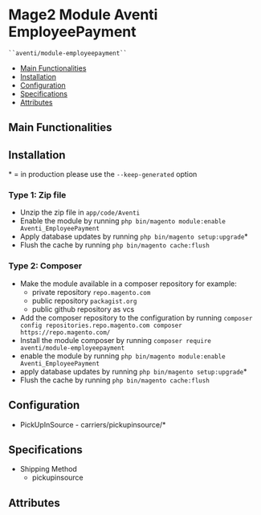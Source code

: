 # Mage2 Module Aventi EmployeePayment

    ``aventi/module-employeepayment``

 - [Main Functionalities](#markdown-header-main-functionalities)
 - [Installation](#markdown-header-installation)
 - [Configuration](#markdown-header-configuration)
 - [Specifications](#markdown-header-specifications)
 - [Attributes](#markdown-header-attributes)


## Main Functionalities


## Installation
\* = in production please use the `--keep-generated` option

### Type 1: Zip file

 - Unzip the zip file in `app/code/Aventi`
 - Enable the module by running `php bin/magento module:enable Aventi_EmployeePayment`
 - Apply database updates by running `php bin/magento setup:upgrade`\*
 - Flush the cache by running `php bin/magento cache:flush`

### Type 2: Composer

 - Make the module available in a composer repository for example:
    - private repository `repo.magento.com`
    - public repository `packagist.org`
    - public github repository as vcs
 - Add the composer repository to the configuration by running `composer config repositories.repo.magento.com composer https://repo.magento.com/`
 - Install the module composer by running `composer require aventi/module-employeepayment`
 - enable the module by running `php bin/magento module:enable Aventi_EmployeePayment`
 - apply database updates by running `php bin/magento setup:upgrade`\*
 - Flush the cache by running `php bin/magento cache:flush`


## Configuration

 - PickUpInSource - carriers/pickupinsource/*


## Specifications

 - Shipping Method
	- pickupinsource


## Attributes



